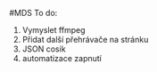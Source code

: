 #MDS
To do:
1. Vymyslet ffmpeg
2. Přidat další přehrávače na stránku
3. JSON cosik
4. automatizace zapnutí
